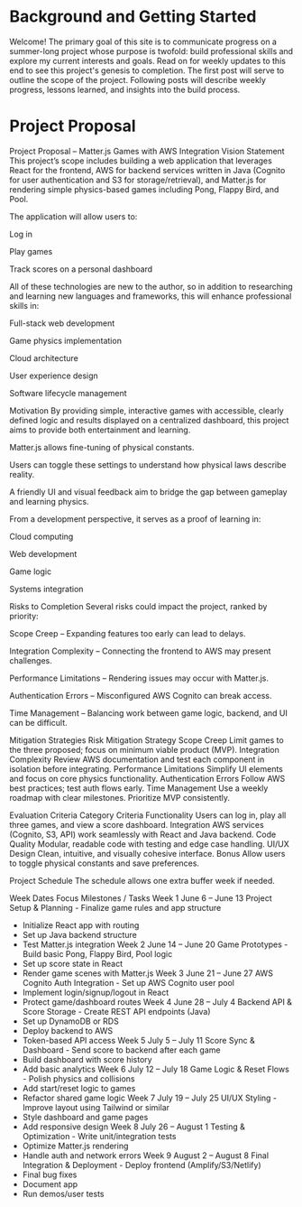 # Background and Getting Started 
  Welcome! The primary goal of this site is to communicate progress on a summer-long project whose purpose is twofold: build professional skills and explore my current interests and goals. Read on for weekly updates to this end to see this project's genesis to completion. The first post will serve to outline the scope of the project. Following posts will describe weekly progress, lessons learned, and insights into the build process. 
  
# Project Proposal 
Project Proposal – Matter.js Games with AWS Integration
Vision Statement
This project’s scope includes building a web application that leverages React for the frontend, AWS for backend services written in Java (Cognito for user authentication and S3 for storage/retrieval), and Matter.js for rendering simple physics-based games including Pong, Flappy Bird, and Pool.

The application will allow users to:

Log in

Play games

Track scores on a personal dashboard

All of these technologies are new to the author, so in addition to researching and learning new languages and frameworks, this will enhance professional skills in:

Full-stack web development

Game physics implementation

Cloud architecture

User experience design

Software lifecycle management

Motivation
By providing simple, interactive games with accessible, clearly defined logic and results displayed on a centralized dashboard, this project aims to provide both entertainment and learning.

Matter.js allows fine-tuning of physical constants.

Users can toggle these settings to understand how physical laws describe reality.

A friendly UI and visual feedback aim to bridge the gap between gameplay and learning physics.

From a development perspective, it serves as a proof of learning in:

Cloud computing

Web development

Game logic

Systems integration

Risks to Completion
Several risks could impact the project, ranked by priority:

Scope Creep – Expanding features too early can lead to delays.

Integration Complexity – Connecting the frontend to AWS may present challenges.

Performance Limitations – Rendering issues may occur with Matter.js.

Authentication Errors – Misconfigured AWS Cognito can break access.

Time Management – Balancing work between game logic, backend, and UI can be difficult.

Mitigation Strategies
Risk	Mitigation Strategy
Scope Creep	Limit games to the three proposed; focus on minimum viable product (MVP).
Integration Complexity	Review AWS documentation and test each component in isolation before integrating.
Performance Limitations	Simplify UI elements and focus on core physics functionality.
Authentication Errors	Follow AWS best practices; test auth flows early.
Time Management	Use a weekly roadmap with clear milestones. Prioritize MVP consistently.

Evaluation Criteria
Category	Criteria
Functionality	Users can log in, play all three games, and view a score dashboard.
Integration	AWS services (Cognito, S3, API) work seamlessly with React and Java backend.
Code Quality	Modular, readable code with testing and edge case handling.
UI/UX Design	Clean, intuitive, and visually cohesive interface.
Bonus	Allow users to toggle physical constants and save preferences.

Project Schedule
The schedule allows one extra buffer week if needed.

Week	Dates	Focus	Milestones / Tasks
Week 1	June 6 – June 13	Project Setup & Planning	- Finalize game rules and app structure
- Initialize React app with routing
- Set up Java backend structure
- Test Matter.js integration
Week 2	June 14 – June 20	Game Prototypes	- Build basic Pong, Flappy Bird, Pool logic
- Set up score state in React
- Render game scenes with Matter.js
Week 3	June 21 – June 27	AWS Cognito Auth Integration	- Set up AWS Cognito user pool
- Implement login/signup/logout in React
- Protect game/dashboard routes
Week 4	June 28 – July 4	Backend API & Score Storage	- Create REST API endpoints (Java)
- Set up DynamoDB or RDS
- Deploy backend to AWS
- Token-based API access
Week 5	July 5 – July 11	Score Sync & Dashboard	- Send score to backend after each game
- Build dashboard with score history
- Add basic analytics
Week 6	July 12 – July 18	Game Logic & Reset Flows	- Polish physics and collisions
- Add start/reset logic to games
- Refactor shared game logic
Week 7	July 19 – July 25	UI/UX Styling	- Improve layout using Tailwind or similar
- Style dashboard and game pages
- Add responsive design
Week 8	July 26 – August 1	Testing & Optimization	- Write unit/integration tests
- Optimize Matter.js rendering
- Handle auth and network errors
Week 9	August 2 – August 8	Final Integration & Deployment	- Deploy frontend (Amplify/S3/Netlify)
- Final bug fixes
- Document app
- Run demos/user tests
